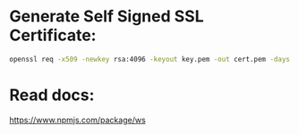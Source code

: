 # Generate Self Signed SSL Certificate:

```bash
openssl req -x509 -newkey rsa:4096 -keyout key.pem -out cert.pem -days 365 -nodes
```

# Read docs:
https://www.npmjs.com/package/ws